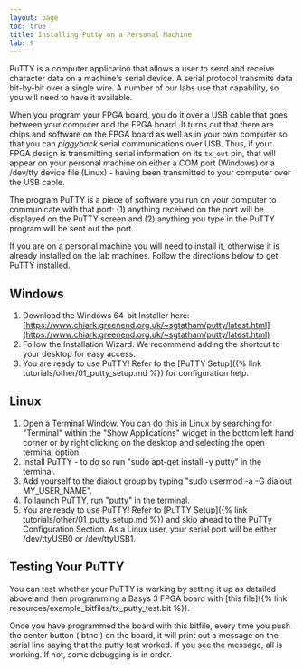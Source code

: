 ```yaml
---
layout: page
toc: true
title: Installing Putty on a Personal Machine
lab: 9
---
```


PuTTY is a computer application that allows a user to send and receive character data on a machine's serial device. A serial protocol transmits data bit-by-bit over a single wire. A number of our labs use that capability, so you will need to have it available.

When you program your FPGA board, you do it over a USB cable that goes between your computer and the FPGA board. It turns out that there are chips and software on the FPGA board as well as in your own computer so that you can _piggyback_ serial communications over USB. Thus, if your FPGA design is transmitting serial information on its `tx_out` pin, that will appear on your personal machine on either a COM port (Windows) or a /dev/tty device file (Linux) - having been transmitted to your computer over the USB cable.

The program PuTTY is a piece of software you run on your computer to communicate with that port: (1) anything received on the port will be displayed on the PuTTY screen and (2) anything you type in the PuTTY program will be sent out the port.

If you are on a personal machine you will need to install it, otherwise it is already installed on the lab machines. Follow the directions below to get PuTTY installed.

## Windows
1. Download the Windows 64-bit Installer here: [https://www.chiark.greenend.org.uk/~sgtatham/putty/latest.html](https://www.chiark.greenend.org.uk/~sgtatham/putty/latest.html)
2. Follow the Installation Wizard. We recommend adding the shortcut to your desktop for easy access.
3. You are ready to use PuTTY! Refer to the [PuTTY Setup]({% link tutorials/other/01_putty_setup.md %}) for configuration help.

## Linux
1. Open a Terminal Window. You can do this in Linux by searching for "Terminal" within the "Show Applications" widget in the bottom left hand corner or by right clicking on the desktop and selecting the open terminal option.
2. Install PuTTY - to do so run "sudo apt-get install -y putty" in the terminal.
3. Add yourself to the dialout group by typing "sudo usermod -a -G dialout MY_USER_NAME".
4. To launch PuTTY, run "putty" in the terminal.
5. You are ready to use PuTTY! Refer to [PuTTY Setup]({% link tutorials/other/01_putty_setup.md %}) and skip ahead to the PuTTy Configuration Section. As a Linux user, your serial port will be either /dev/ttyUSB0 or /dev/ttyUSB1.

## Testing Your PuTTY
You can test whether your PuTTY is working by setting it up as detailed above and then programming a Basys 3 FPGA board with [this file]({% link resources/example_bitfiles/tx_putty_test.bit %}).

Once you have programmed the board with this bitfile, every time you push the center button ('btnc') on the board, it will print out a message on the serial line saying that the putty test worked. If you see the message, all is working. If not, some debugging is in order.